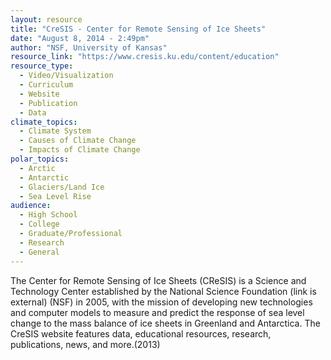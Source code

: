 ```yaml
---
layout: resource
title: "CreSIS - Center for Remote Sensing of Ice Sheets"
date: "August 8, 2014 - 2:49pm"
author: "NSF, University of Kansas"
resource_link: "https://www.cresis.ku.edu/content/education"
resource_type:
  - Video/Visualization
  - Curriculum
  - Website
  - Publication
  - Data
climate_topics:
  - Climate System
  - Causes of Climate Change
  - Impacts of Climate Change
polar_topics:
  - Arctic
  - Antarctic
  - Glaciers/Land Ice
  - Sea Level Rise
audience:
  - High School
  - College
  - Graduate/Professional
  - Research
  - General
---
```


The Center for Remote Sensing of Ice Sheets (CReSIS) is a Science and Technology Center established by the National Science Foundation (link is external) (NSF) in 2005, with the mission of developing new technologies and computer models to measure and predict the response of sea level change to the mass balance of ice sheets in Greenland and Antarctica.  The CreSIS website features data, educational resources, research, publications, news, and more.(2013)